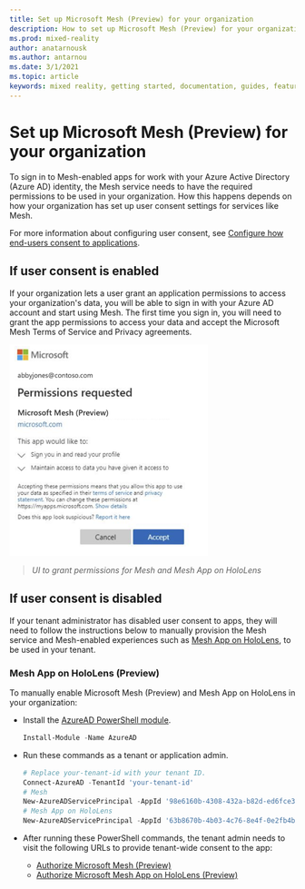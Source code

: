 ```yaml
---
title: Set up Microsoft Mesh (Preview) for your organization
description: How to set up Microsoft Mesh (Preview) for your organization
ms.prod: mixed-reality
author: anatarnousk
ms.author: antarnou
ms.date: 3/1/2021
ms.topic: article
keywords: mixed reality, getting started, documentation, guides, features, holograms
---
```

# Set up Microsoft Mesh (Preview) for your organization

To sign in to Mesh-enabled apps for work with your Azure Active Directory (Azure AD) identity, the Mesh service needs to have the required permissions to be used in your organization. How this happens depends on how your organization has set up user consent settings for services like Mesh.

For more information about configuring user consent, see [Configure how end-users consent to applications](/azure/active-directory/manage-apps/configure-user-consent).

## If user consent is enabled

If your organization lets a user grant an application permissions to access your organization's data, you will be able to sign in with your Azure AD account and start using Mesh. The first time you sign in, you will need to grant the app permissions to access your data and accept the Microsoft Mesh Terms of Service and Privacy agreements.

<img src=./media/mesh-consent-dialog.png alt="UI to grant permissions to apps" width="350">

> _UI to grant permissions for Mesh and Mesh App on HoloLens_

## If user consent is disabled

If your tenant administrator has disabled user consent to apps, they will need to follow the instructions below to manually provision the Mesh service and Mesh-enabled experiences such as [Mesh App on HoloLens](./mesh-app/index.md), to be used in your tenant.

### Mesh App on HoloLens (Preview)

To manually enable Microsoft Mesh (Preview) and Mesh App on HoloLens in your organization:

- Install the [AzureAD PowerShell module](https://www.powershellgallery.com/packages/AzureAD).

    ```powershell
    Install-Module -Name AzureAD
    ```

- Run these commands as a tenant or application admin.

    ```powershell
    # Replace your-tenant-id with your tenant ID.
    Connect-AzureAD -TenantId 'your-tenant-id'
    # Mesh
    New-AzureADServicePrincipal -AppId '98e6160b-4308-432a-b82d-ed6fce38dfbf'
    # Mesh App on HoloLens
    New-AzureADServicePrincipal -AppId '63b8670b-4b03-4c76-8e4f-0e2fb4be6a63'
    ```

- After running these PowerShell commands, the tenant admin needs to visit the following URLs to provide tenant-wide consent to the app:
  - [Authorize Microsoft Mesh (Preview)](https://login.microsoftonline.com/common/oauth2/authorize?client_id=98e6160b-4308-432a-b82d-ed6fce38dfbf&response_type=code&prompt=admin_consent)
  - [Authorize Microsoft Mesh App on HoloLens (Preview)](https://login.microsoftonline.com/common/oauth2/authorize?client_id=63b8670b-4b03-4c76-8e4f-0e2fb4be6a63&response_type=code&prompt=admin_consent)
